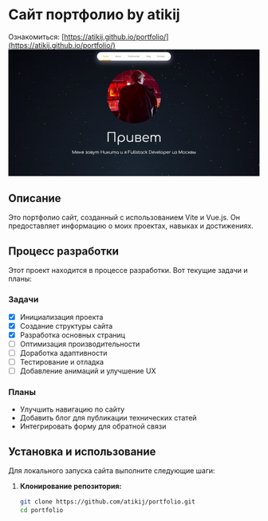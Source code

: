 # Сайт портфолио by atikij

Ознакомиться: [https://atikij.github.io/portfolio/](https://atikij.github.io/portfolio/)
![Видео демонстрация](src/assets/Demonstration-ezgif.com-video-to-gif-converter.gif)

## Описание

Это портфолио сайт, созданный с использованием Vite и Vue.js. Он предоставляет информацию о моих проектах, навыках и достижениях.

## Процесс разработки

Этот проект находится в процессе разработки. Вот текущие задачи и планы:

### Задачи

- [x] Инициализация проекта
- [x] Создание структуры сайта
- [x] Разработка основных страниц
- [ ] Оптимизация производительности
- [ ] Доработка адаптивности
- [ ] Тестирование и отладка
- [ ] Добавление анимаций и улучшение UX

### Планы

- Улучшить навигацию по сайту
- Добавить блог для публикации технических статей
- Интегрировать форму для обратной связи

## Установка и использование

Для локального запуска сайта выполните следующие шаги:

1. **Клонирование репозитория:**
   ```sh
   git clone https://github.com/atikij/portfolio.git
   cd portfolio
